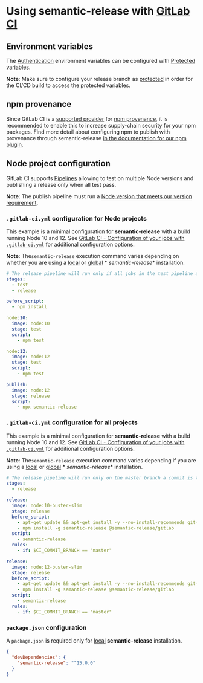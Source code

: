 # Using semantic-release with [GitLab CI](https://about.gitlab.com/features/gitlab-ci-cd)

## Environment variables

The [Authentication](../../usage/ci-configuration.md#authentication) environment variables can be configured
with [Protected variables](https://docs.gitlab.com/ce/ci/variables/README.html#protected-environment-variables).

**Note**: Make sure to configure your release branch
as [protected](https://docs.gitlab.com/ce/user/project/protected_branches.html) in order for the CI/CD build to access
the protected variables.

## npm provenance

Since GitLab CI is
a [supported provider](https://docs.npmjs.com/generating-provenance-statements#provenance-limitations)
for [npm provenance](https://docs.npmjs.com/generating-provenance-statements), it is recommended to enable this to
increase supply-chain security for your npm packages.
Find more detail about configuring npm to publish with provenance through
semantic-release [in the documentation for our npm plugin](https://github.com/semantic-release/npm#npm-provenance).

## Node project configuration

GitLab CI supports [Pipelines](https://docs.gitlab.com/ee/ci/pipelines.html) allowing to test on multiple Node versions
and publishing a release only when all test pass.

**Note**: The publish pipeline must run
a [Node version that meets our version requirement](../../support/node-version.md).

### `.gitlab-ci.yml` configuration for Node projects

This example is a minimal configuration for **semantic-release** with a build running Node 10 and 12.
See [GitLab CI - Configuration of your jobs with `.gitlab-ci.yml`](https://docs.gitlab.com/ee/ci/yaml/README.html) for
additional configuration options.

**Note**: The`semantic-release` execution command varies depending on whether you are using
a [local](../../usage/installation.md#local-installation) or [global](../../usage/installation.md#global-installation) *
*semantic-release** installation.

```yaml
# The release pipeline will run only if all jobs in the test pipeline are successful
stages:
  - test
  - release

before_script:
  - npm install

node:10:
  image: node:10
  stage: test
  script:
    - npm test

node:12:
  image: node:12
  stage: test
  script:
    - npm test

publish:
  image: node:12
  stage: release
  script:
    - npx semantic-release
```

### `.gitlab-ci.yml` configuration for all projects

This example is a minimal configuration for **semantic-release** with a build running Node 10 and 12.
See [GitLab CI - Configuration of your jobs with `.gitlab-ci.yml`](https://docs.gitlab.com/ee/ci/yaml/README.html) for
additional configuration options.

**Note**: The`semantic-release` execution command varies depending if you are using
a [local](../../usage/installation.md#local-installation) or [global](../../usage/installation.md#global-installation) *
*semantic-release** installation.

```yaml
# The release pipeline will run only on the master branch a commit is triggered
stages:
  - release

release:
  image: node:10-buster-slim
  stage: release
  before_script:
    - apt-get update && apt-get install -y --no-install-recommends git-core ca-certificates
    - npm install -g semantic-release @semantic-release/gitlab
  script:
    - semantic-release
  rules:
    - if: $CI_COMMIT_BRANCH == "master"

release:
  image: node:12-buster-slim
  stage: release
  before_script:
    - apt-get update && apt-get install -y --no-install-recommends git-core ca-certificates
    - npm install -g semantic-release @semantic-release/gitlab
  script:
    - semantic-release
  rules:
    - if: $CI_COMMIT_BRANCH == "master"
```

### `package.json` configuration

A `package.json` is required only for [local](../../usage/installation.md#local-installation) **semantic-release**
installation.

```json
{
  "devDependencies": {
    "semantic-release": "^15.0.0"
  }
}
```
